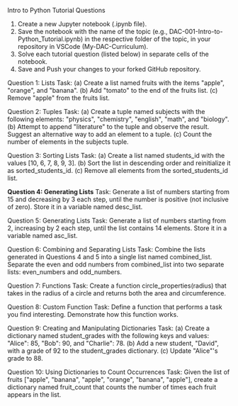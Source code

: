 Intro to Python Tutorial Questions

1. Create a new Jupyter notebook (.ipynb file).
2. Save the notebook with the name of the topic (e.g., DAC-001-Intro-to-Python_Tutorial.ipynb) in the respective folder of the topic, in your repository in VSCode (My-DAC-Curriculum).
3. Solve each tutorial question (listed below) in separate cells of the notebook.
4. Save and Push your changes to your forked GitHub repository.

Question 1: Lists
Task:
(a) Create a list named fruits with the items "apple", "orange", and "banana".
(b) Add "tomato" to the end of the fruits list.
(c) Remove "apple" from the fruits list.

Question 2: Tuples
Task:
(a) Create a tuple named subjects with the following elements: "physics", "chemistry", "english", "math", and "biology".
(b) Attempt to append "literature" to the tuple and observe the result. Suggest an alternative way to add an element to a tuple.
(c) Count the number of elements in the subjects tuple.

Question 3: Sorting Lists
Task:
(a) Create a list named students_id with the values [10, 6, 7, 8, 9, 3].
(b) Sort the list in descending order and reinitialize it as sorted_students_id.
(c) Remove all elements from the sorted_students_id list.

****Question 4: Generating Lists****
Task:
Generate a list of numbers starting from 15 and decreasing by 3 each step, until the number is positive (not inclusive of zero). Store it in a variable named desc_list.

Question 5: Generating Lists
Task:
Generate a list of numbers starting from 2, increasing by 2 each step, until the list contains 14 elements. Store it in a variable named asc_list.

Question 6: Combining and Separating Lists
Task:
Combine the lists generated in Questions 4 and 5 into a single list named combined_list.
Separate the even and odd numbers from combined_list into two separate lists: even_numbers and odd_numbers.

Question 7: Functions
Task:
Create a function circle_properties(radius) that takes in the radius of a circle and returns both the area and circumference.

Question 8: Custom Function
Task:
Define a function that performs a task you find interesting. Demonstrate how this function works.

Question 9: Creating and Manipulating Dictionaries
Task:
(a) Create a dictionary named student_grades with the following keys and values: "Alice": 85, "Bob": 90, and "Charlie": 78.
(b) Add a new student, "David", with a grade of 92 to the student_grades dictionary.
(c) Update "Alice"'s grade to 88.

Question 10: Using Dictionaries to Count Occurrences
Task:
Given the list of fruits ["apple", "banana", "apple", "orange", "banana", "apple"], create a dictionary named fruit_count that counts the number of times each fruit appears in the list.
